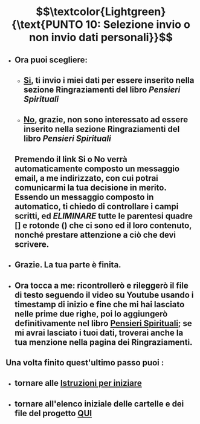 # $$\textcolor{Lightgreen}{\text{PUNTO 10: Selezione invio o non invio dati personali}}$$

- ## Ora puoi scegliere: ##
  - ## [Si](mailto:emanuelePUNTO.tinariCHIOCCIOLA@gmail.com?subject=Dati%20personali%20[Inserisci%20qui%20il%20NomeDelFile.txt%20e%20RIMUOVI%20QUI%20E%20SUCCESSIVAMENTE%20LE%20SCRITTE%20TRA%20PARENTESI]&body=Ciao,%20ho%20appena%20completato%20il%20file%20[Inserisci%20qui%20il%20NomeDelFile.txt],%0D%0Ati%20invio%20anche%20i%20miei%20dati:%20(Inserisci%20SOLO%20quelli%20che%20vuoi)%0D%0ANome:%20%20[Inserisci%20qui%20il%20tuo%20nome]%0D%0ACognome:%20%20[Inserisci%20qui%20il%20tuo%20cognome]%0D%0AMail:%20%20[Inserisci%20qui%20la%20tua%20mail]%0D%0AEtà:%20%20[Inserisci%20qui%20la%20tua%20età]%0D%0APaese:%20%20[Inserisci%20qui%20il%20tuo%20paese]%0D%0AProvincia:%20%20[Inserisci%20qui%20la%20tua%20provincia]%0D%0Aper%20essere%20inserito%20nella%20sezione%20Ringraziamenti%20del%20libro%20Pensieri%20Spirituali.%0D%0AGrazie.%0D%0A%0D%0A[ATTENZIONE!!!%20%20Per%20scrivere%20la%20mia%20mail%20correttamente,%20elimina%20la%20parola%20PUNTO%20e%20la%20parola%20CHIOCCIOLA%20dallo%20stesso%20indirizzo%20email%20scritto%20in%20automatico]), ti invio i miei dati per essere inserito nella sezione Ringraziamenti del libro *Pensieri Spirituali* ##
  - ## [No](mailto:emanuelePUNTO.tinariCHIOCCIOLA@gmail.com?subject=Dati%20personali%20[Inserisci%20qui%20il%20NomeDelFile.txt%20e%20RIMUOVI%20QUI%20E%20SUCCESSIVAMENTE%20LE%20SCRITTE%20TRA%20PARENTESI]&body=Ciao,%20ho%20appena%20completato%20il%20file%20[Inserisci%20qui%20il%20NomeDelFile.txt],%0D%0ANON%20voglio%20essere%20inserito%20nella%20sezione%20Ringraziamenti%20del%20libro%20Pensieri%20Spirituali.%0D%0AGrazie.%0D%0A%0D%0A[ATTENZIONE!!!%20%20Per%20scrivere%20la%20mia%20mail%20correttamente,%20elimina%20la%20parola%20PUNTO%20e%20la%20parola%20CHIOCCIOLA%20dallo%20stesso%20indirizzo%20email%20scritto%20in%20automatico]), grazie, non sono interessato ad essere inserito nella sezione Ringraziamenti del libro *Pensieri Spirituali* ##
  ## Premendo il link Si o No verrà automaticamente composto un messaggio email, a me indirizzato, con cui potrai comunicarmi la tua decisione in merito. <br/> Essendo un messaggio composto in automatico, ti chiedo di controllare i campi scritti, ed *ELIMINARE* tutte le parentesi quadre [] e rotonde () che ci sono ed il loro contenuto, nonché prestare attenzione a ciò che devi scrivere. ##

- ## Grazie. La tua parte è finita. ##
- ## Ora tocca a me: ricontrollerò e rileggerò il file di testo seguendo il video su Youtube usando i timestamp di inizio e fine che mi hai lasciato nelle prime due righe, poi lo aggiungerò definitivamente nel libro [Pensieri Spirituali](https://docs.google.com/document/d/1f79y3bqPjzCxjQToyCH-L5Hn7pKRYA4mrWPsDk5wLSk/edit?usp=sharing); se mi avrai lasciato i tuoi dati, troverai anche la tua menzione nella pagina dei Ringraziamenti. ##

## Una volta finito quest'ultimo passo puoi :
- ## tornare alle [Istruzioni per iniziare](https://github.com/EmanueleTinari/Pensieri/blob/main/Istruzioni%20per%20iniziare.md)
- ## tornare all'elenco iniziale delle cartelle e dei file del progetto [QUI](https://github.com/EmanueleTinari/Pensieri)

